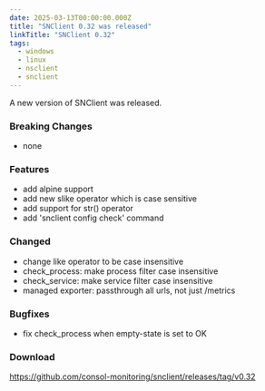 ```yaml
---
date: 2025-03-13T00:00:00.000Z
title: "SNClient 0.32 was released"
linkTitle: "SNClient 0.32"
tags:
  - windows
  - linux
  - nsclient
  - snclient
---
```

A new version of SNClient was released.

### Breaking Changes

* none

### Features

* add alpine support
* add new slike operator which is case sensitive
* add support for str() operator
* add 'snclient config check' command

### Changed

* change like operator to be case insensitive
* check_process: make process filter case insensitive
* check_service: make service filter case insensitive
* managed exporter: passthrough all urls, not just /metrics

### Bugfixes

* fix check_process when empty-state is set to OK

### Download

<https://github.com/consol-monitoring/snclient/releases/tag/v0.32>
